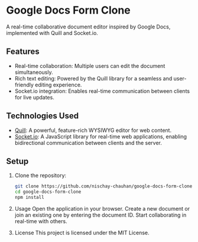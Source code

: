 # Google Docs Form Clone

A real-time collaborative document editor inspired by Google Docs, implemented with Quill and Socket.io.

## Features

- Real-time collaboration: Multiple users can edit the document simultaneously.
- Rich text editing: Powered by the Quill library for a seamless and user-friendly editing experience.
- Socket.io integration: Enables real-time communication between clients for live updates.

## Technologies Used

- [Quill](https://quilljs.com/): A powerful, feature-rich WYSIWYG editor for web content.
- [Socket.io](https://socket.io/): A JavaScript library for real-time web applications, enabling bidirectional communication between clients and the server.

## Setup

1. Clone the repository:

   ```bash
   git clone https://github.com/nischay-chauhan/google-docs-form-clone.git
   cd google-docs-form-clone
   npm install
2. Usage
Open the application in your browser.
Create a new document or join an existing one by entering the document ID.
Start collaborating in real-time with others.

3. License
This project is licensed under the MIT License.


